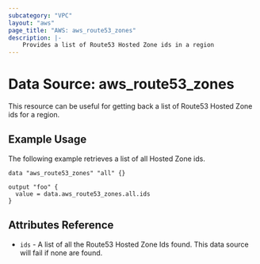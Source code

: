 ```yaml
---
subcategory: "VPC"
layout: "aws"
page_title: "AWS: aws_route53_zones"
description: |-
    Provides a list of Route53 Hosted Zone ids in a region
---
```


# Data Source: aws_route53_zones

This resource can be useful for getting back a list of Route53 Hosted Zone ids for a region.


## Example Usage

The following example retrieves a list of all Hosted Zone ids.

```hcl
data "aws_route53_zones" "all" {}

output "foo" {
  value = data.aws_route53_zones.all.ids
}
```

## Attributes Reference

* `ids` - A list of all the Route53 Hosted Zone Ids found. This data source will fail if none are found.
